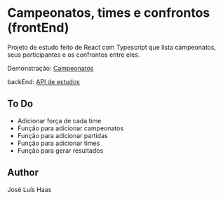 # Campeonatos, times e confrontos (frontEnd)
Projeto de estudo feito de React com Typescript que lista campeonatos, seus participantes e os confrontos entre eles.

Demonstração: [Campeonatos](https://zecazeco.github.io/lista-campeonatos-estudos/)

backEnd:
[API de estudos](https://github.com/zecazeco/node-api-estudos)

## To Do
- Adicionar força de cada time
- Função para adicionar campeonatos
- Função para adicionar partidas
- Função para adicionar times
- Função para gerar resultados

## Author
José Luís Haas

